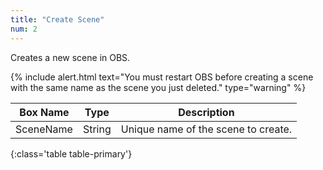 ```yaml
---
title: "Create Scene"
num: 2
---
```



Creates a new scene in OBS. 

{% include alert.html text="You must restart OBS before creating a scene with the same name as the scene you just deleted." type="warning" %} 

| Box Name | Type | Description | 
|-------|--------|--------
| SceneName | String | Unique name of the scene to create. |
{:class='table table-primary'}









